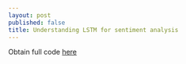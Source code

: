 ```yaml
---
layout: post
published: false
title: Understanding LSTM for sentiment analysis
---
```


Obtain full code [here](https://www.kaggle.com/deventommy96/lstm-sentiment)
